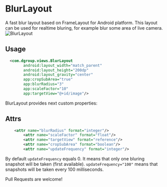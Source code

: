 # BlurLayout
A fast blur layout based on FrameLayout for Android platform.
This layout can be used for realtime bluring, for example blur some area of live camera.
![BlurLayout](https://raw.githubusercontent.com/gabberrr/BlurLayout/master/screen.png)

Usage
-----
```xml
  <com.dgroup.views.BlurLayout
        android:layout_width="match_parent"
        android:layout_height="200dp"
        android:layout_gravity="center"
        app:cropSubArea="true"
        app:blurRadius="3"
        app:scaleFactor="10"
        app:targetView="@+id/image"/>
```

BlurLayout provides next custom properties:

Attrs
-----
```xml
  	<attr name="blurRadius" format="integer"/>
        <attr name="scaleFactor" format="float"/>
        <attr name="targetView" format="reference"/>
        <attr name="cropSubArea" format="boolean"/>
        <attr name="updateFrequency" format="integer"/>
```

By default `updateFrequency` equals 0. It means that only one bluring snapshot will be taken (first available).
`updateFrequency="100"` means that snapshots will be taken every 100 milliseconds.

Pull Requests are welcome!
